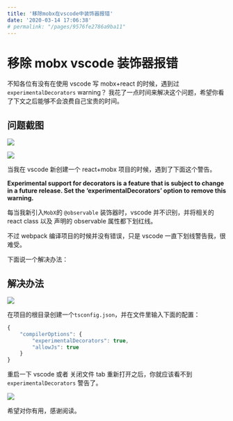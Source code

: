 ```yaml
---
title: '移除mobx在vscode中装饰器报错'
date: '2020-03-14 17:06:38'
# permalink: "/pages/9576fe2786a9ba11"
---
```


# 移除 mobx vscode 装饰器报错

不知各位有没有在使用 vscode 写 mobx+react 的时候，遇到过 `experimentalDecorators` warning？ 我花了一点时间来解决这个问题，希望你看了下文之后能够不会浪费自己宝贵的时间。

## 问题截图

![](https://chatflow-files-cdn-1256085166.file.myqcloud.com/4m7YE-image.png)

![](https://chatflow-files-cdn-1256085166.file.myqcloud.com/CxSMn-image.png)

当我在 vscode 新创建一个 react+mobx 项目的时候，遇到了下面这个警告。

**Experimental support for decorators is a feature that is subject to change in a future release. Set the ‘experimentalDecorators’ option to remove this warning.**

每当我新引入`MobX`的 `@observable` 装饰器时，vscode 并不识别，并将相关的 react class 以及 声明的 observable 属性都下划红线。

不过 webpack 编译项目的时候并没有错误，只是 vscode 一直下划线警告我，很难受。

下面说一个解决办法：

## 解决办法

![](https://chatflow-files-cdn-1256085166.file.myqcloud.com/64727-image.png)

在项目的根目录创建一个`tsconfig.json`，并在文件里输入下面的配置：

```js
{
    "compilerOptions": {
        "experimentalDecorators": true,
        "allowJs": true
    }
}
```

重启一下 vscode 或者 关闭文件 tab 重新打开之后，你就应该看不到`experimentalDecorators` 警告了。

![](https://chatflow-files-cdn-1256085166.file.myqcloud.com/beiWw-image.png)

希望对你有用，感谢阅读。
